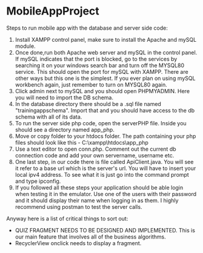 # MobileAppProject

Steps to run mobile app with the database and server side code:

1. Install XAMPP control panel, make sure to install the Apache and mySQL module.
2. Once done,run both Apache web server and mySQL in the control panel. If mySQL indicates that the port is blocked, 
go to the services by searching it on your windows search bar and turn off the MYSQL80 service. This should open the port
for mySQL with XAMPP. There are other ways but this one is the simplest. If you ever plan on using mySQL workbench again,
just remember to turn on MYSQL80 again.
3. Click admin next to mySQL and you should open PHPMYADMIN. Here you will need to import the DB schema.
4. In the database directory there should be a .sql file named "trainingappschema". Import that and you should 
have access to the db schema with all of its data.
5. To run the server side php code, open the serverPHP file. Inside you should see a directory named app_php.
6. Move or copy folder to your htdocs folder. The path containing your php files should look like this - C:\xampp\htdocs\app_php
7. Use a text editor to open conn.php. Comment out the current db connection code and add your own servername, username etc.
8. One last step, in our code there is file called ApiClient.java. You will see it refer to a base url which is the server's url.
You will have to insert your local ipv4 address. To see what it is just go into the command prompt and type ipconfig.
9. If you followed all these steps your application should be able login when testing it in the emulator. Use one of the users with their password and it
should display their name when logging in as them. I highly recommend using postman to test the server calls.


Anyway here is a list of critical things to sort out:

- QUIZ FRAGMENT NEEDS TO BE DESIGNED AND IMPLEMENTED. This is our main feature that involves all of the business algorithms.
- RecyclerView onclick needs to display a fragment.


